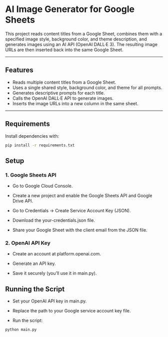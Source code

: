 # AI Image Generator for Google Sheets

This project reads content titles from a Google Sheet, combines them with a specified image style, background color, and theme description, and generates images using an AI API (OpenAI DALL·E 3). The resulting image URLs are then inserted back into the same Google Sheet.

---

## Features

- Reads multiple content titles from a Google Sheet.
- Uses a single shared style, background color, and theme for all prompts.
- Generates descriptive prompts for each title.
- Calls the OpenAI DALL·E API to generate images.
- Inserts the image URLs into a new column in the same sheet.

---

## Requirements

Install dependencies with:

```bash
pip install -r requirements.txt
```
## Setup
### 1. Google Sheets API
 
 - Go to Google Cloud Console.

- Create a new project and enable the Google Sheets API and Google Drive API.

- Go to Credentials → Create Service Account Key (JSON).

- Download the your-credentials.json file.

- Share your Google Sheet with the client email from the JSON file.

### 2. OpenAI API Key

- Create an account at platform.openai.com.

- Generate an API key.

- Save it securely (you’ll use it in main.py).

## Running the Script

- Set your OpenAI API key in main.py.

- Replace the path to your Google service account key file.

- Run the script:

```bash
python main.py
```



